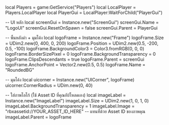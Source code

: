 local Players = game:GetService("Players")
local LocalPlayer = Players.LocalPlayer
local PlayerGui = LocalPlayer:WaitForChild("PlayerGui")

-- UI หลัก
local screenGui = Instance.new("ScreenGui")
screenGui.Name = "LogoUI"
screenGui.ResetOnSpawn = false
screenGui.Parent = PlayerGui

-- พื้นหลังดำ + มุมโค้ง
local logoFrame = Instance.new("Frame")
logoFrame.Size = UDim2.new(0, 400, 0, 200)
logoFrame.Position = UDim2.new(0.5, -200, 0.5, -100)
logoFrame.BackgroundColor3 = Color3.fromRGB(0, 0, 0)
logoFrame.BorderSizePixel = 0
logoFrame.BackgroundTransparency = 0
logoFrame.ClipsDescendants = true
logoFrame.Parent = screenGui
logoFrame.AnchorPoint = Vector2.new(0.5, 0.5)
logoFrame.Name = "RoundedBG"

-- มุมโค้ง
local uicorner = Instance.new("UICorner", logoFrame)
uicorner.CornerRadius = UDim.new(0, 40)

-- ใส่ภาพโลโก้ (ใช้ Asset ID ที่คุณอัปโหลดเอง)
local imageLabel = Instance.new("ImageLabel")
imageLabel.Size = UDim2.new(1, 0, 1, 0)
imageLabel.BackgroundTransparency = 1
imageLabel.Image = "rbxassetid://YOUR_ASSET_ID_HERE" -- แทนที่ด้วย Asset ID ของภาพคุณ
imageLabel.Parent = logoFrame